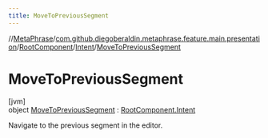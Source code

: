 ```yaml
---
title: MoveToPreviousSegment
---
```

//[MetaPhrase](../../../../../index.html)/[com.github.diegoberaldin.metaphrase.feature.main.presentation](../../../index.html)/[RootComponent](../../index.html)/[Intent](../index.html)/[MoveToPreviousSegment](index.html)



# MoveToPreviousSegment



[jvm]\
object [MoveToPreviousSegment](index.html) : [RootComponent.Intent](../index.html)

Navigate to the previous segment in the editor.


